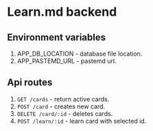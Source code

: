 ﻿# Learn.md backend

## Environment variables

1. APP_DB_LOCATION - database file location.
2. APP_PASTEMD_URL - pastemd url.

## Api routes

1. `GET /cards` - return active cards.
2. `POST /card` - creates new card.
3. `DELETE /card/:id` - deletes cards.
4. `POST /learn/:id` - learn card with selected id.
